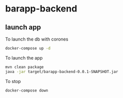 # barapp-backend

## launch app 

To launch the db with corones

```bash
docker-compose up -d
```

To launch the app

```bash
mvn clean package
java -jar target/barapp-backend-0.0.1-SNAPSHOT.jar
```

To stop 

```bash
docker-compose down
```